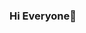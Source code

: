 ### Hi Everyone👋

<!--
**Hello welcome to my Gibhub,I happy to help you everything(Maybe!)**🤩
And! this is of my work!▼
  Oh! you look my work and of course! None! lol!
  has no work! Thx for watch XD...Oh! Wait!
  Just kidding! look This my work! look!
  👾I createed template UX/UI for you to use! free!
  that all my work!Are you disappointed?...but!
  I'm sorry I can do just this...XD(´▽`ʃ♡ƪ)
  🎊Instragram : @_frame 
  📱Call:098xxxxxx
-->
